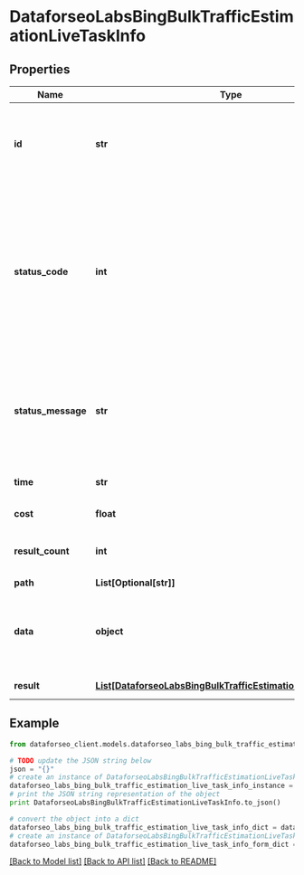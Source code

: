 # DataforseoLabsBingBulkTrafficEstimationLiveTaskInfo


## Properties

Name | Type | Description | Notes
------------ | ------------- | ------------- | -------------
**id** | **str** | task identifier unique task identifier in our system in the UUID format | [optional] 
**status_code** | **int** | status code of the task generated by DataForSEO, can be within the following range: 10000-60000 you can find the full list of the response codes here | [optional] 
**status_message** | **str** | informational message of the task you can find the full list of general informational messages here | [optional] 
**time** | **str** | execution time, seconds | [optional] 
**cost** | **float** | total tasks cost, USD | [optional] 
**result_count** | **int** | number of elements in the result array | [optional] 
**path** | **List[Optional[str]]** | URL path | [optional] 
**data** | **object** | contains the same parameters that you specified in the POST request | [optional] 
**result** | [**List[DataforseoLabsBingBulkTrafficEstimationLiveResultInfo]**](DataforseoLabsBingBulkTrafficEstimationLiveResultInfo.md) | array of results | [optional] 

## Example

```python
from dataforseo_client.models.dataforseo_labs_bing_bulk_traffic_estimation_live_task_info import DataforseoLabsBingBulkTrafficEstimationLiveTaskInfo

# TODO update the JSON string below
json = "{}"
# create an instance of DataforseoLabsBingBulkTrafficEstimationLiveTaskInfo from a JSON string
dataforseo_labs_bing_bulk_traffic_estimation_live_task_info_instance = DataforseoLabsBingBulkTrafficEstimationLiveTaskInfo.from_json(json)
# print the JSON string representation of the object
print DataforseoLabsBingBulkTrafficEstimationLiveTaskInfo.to_json()

# convert the object into a dict
dataforseo_labs_bing_bulk_traffic_estimation_live_task_info_dict = dataforseo_labs_bing_bulk_traffic_estimation_live_task_info_instance.to_dict()
# create an instance of DataforseoLabsBingBulkTrafficEstimationLiveTaskInfo from a dict
dataforseo_labs_bing_bulk_traffic_estimation_live_task_info_form_dict = dataforseo_labs_bing_bulk_traffic_estimation_live_task_info.from_dict(dataforseo_labs_bing_bulk_traffic_estimation_live_task_info_dict)
```
[[Back to Model list]](../README.md#documentation-for-models) [[Back to API list]](../README.md#documentation-for-api-endpoints) [[Back to README]](../README.md)


